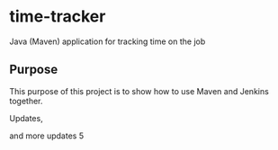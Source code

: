 # time-tracker
Java (Maven) application for tracking time on the job

## Purpose

This purpose of this project is to show how to use Maven and Jenkins together.

Updates, 

and more updates 5
